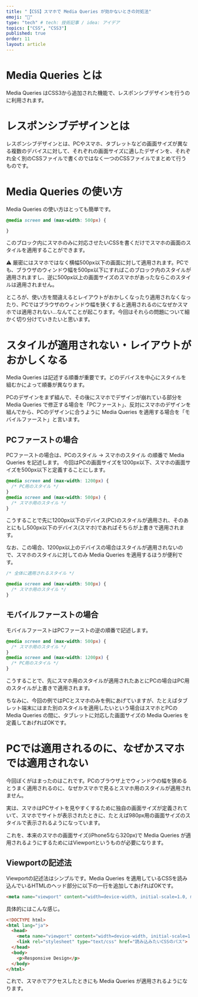 ```yaml
---
title: "【CSS】スマホで Media Queries が効かないときの対処法"
emoji: "🔖"
type: "tech" # tech: 技術記事 / idea: アイデア
topics: ["CSS", "CSS3"]
published: true
order: 11
layout: article
---
```


# Media Queries とは
Media Queries はCSS3から追加された機能で、レスポンシブデザインを行うのに利用されます。

# レスポンシブデザインとは
レスポンシブデザインとは、PCやスマホ、タブレットなどの画面サイズが異なる複数のデバイスに対して、それぞれの画面サイズに適したデザインを、それぞれ全く別のCSSファイルで書くのではなく一つのCSSファイルでまとめて行うものです。

# Media Queries の使い方
Media Queries の使い方はとっても簡単です。

```css
@media screen and (max-width: 500px) {

}
```

このブロック内にスマホのみに対応させたいCSSを書くだけでスマホの画面のスタイルを適用することができます。

⚠️ 厳密にはスマホではなく横幅500px以下の画面に対して適用されます。PCでも、ブラウザのウィンドウ幅を500px以下にすればこのブロック内のスタイルが適用されますし、逆に500px以上の画面サイズのスマホがあったならこのスタイルは適用されません。

ところが、使い方を間違えるとレイアウトがおかしくなったり適用されなくなったり、PCではブラウザのウィンドウ幅を狭くすると適用されるのになぜかスマホでは適用されない…なんてことが起こります。今回はそれらの問題について細かく切り分けていきたいと思います。

# スタイルが適用されない・レイアウトがおかしくなる
Media Queries は記述する順番が重要です。どのデバイスを中心にスタイルを組むかによって順番が異なります。

PCのデザインをまず組んで、その後にスマホでデザインが崩れている部分を Media Queries で修正する場合を「PCファースト」、反対にスマホのデザインを組んでから、PCのデザインに合うように Media Queries を適用する場合を「モバイルファースト」と言います。

## PCファーストの場合
PCファーストの場合は、PCのスタイル → スマホのスタイル の順番で Media Queries を記述します。
今回はPCの画面サイズを1200px以下、スマホの画面サイズを500px以下と定義することにします。

```css
@media screen and (max-width: 1200px) {
  /* PC用のスタイル */
}
@media screen and (max-width: 500px) {
  /* スマホ用のスタイル */
}
```

こうすることで先に1200px以下のデバイス(PC)のスタイルが適用され、そのあとにもし500px以下のデバイス(スマホ)であればそちらが上書きで適用されます。

なお、この場合、1200px以上のデバイスの場合はスタイルが適用されないので、スマホのスタイルに対してのみ Media Queries を適用するほうが便利です。

```css
/* 全体に適用されるスタイル */

@media screen and (max-width: 500px) {
  /* スマホ用のスタイル */
}
```

## モバイルファーストの場合
モバイルファーストはPCファーストの逆の順番で記述します。

```css
@media screen and (max-width: 500px) {
  /* スマホ用のスタイル */
}
@media screen and (max-width: 1200px) {
  /* PC用のスタイル */
}
```

こうすることで、先にスマホ用のスタイルが適用されたあとにPCの場合はPC用のスタイルが上書きで適用されます。

ちなみに、今回の例ではPCとスマホのみを例にあげていますが、たとえばタブレット端末にはまた別のスタイルを適用したいという場合はスマホとPCの Media Queries の間に、タブレットに対応した画面サイズの Media Queries を定義してあげればOKです。

# PCでは適用されるのに、なぜかスマホでは適用されない
今回ぼくがはまったのはこれです。PCのブラウザ上でウィンドウの幅を狭めるとうまく適用されるのに、なぜかスマホで見るとスマホ用のスタイルが適用されません。

実は、スマホはPCサイトを見やすくするために独自の画面サイズが定義されていて、スマホでサイトが表示されたときに、たとえば980px用の画面サイズのスタイルで表示されるようになっています。

これを、本来のスマホの画面サイズ(iPhone5なら320px)で Media Queries が適用されるようにするためにはViewportというものが必要になります。

## Viewportの記述法
Viewportの記述法はシンプルです。Media Queries を適用しているCSSを読み込んでいるHTMLのヘッド部分に以下の一行を追加してあげればOKです。

```html
<meta name="viewport" content="width=device-width, initial-scale=1.0, maximum-scale=1.0, minimum-scale=1.0">
```

具体的にはこんな感じ。

```html
<!DOCTYPE html>
<html lang="ja">
  <head>
    <meta name="viewport" content="width=device-width, initial-scale=1.0, maximum-scale=1.0, minimum-scale=1.0">
    <link rel="stylesheet" type="text/css" href="読み込みたいCSSのパス">
  </head>
  <body>
    <p>Responsive Design</p>
  </body>
</html>
```

これで、スマホでアクセスしたときにも Media Queries が適用されるようになります。
